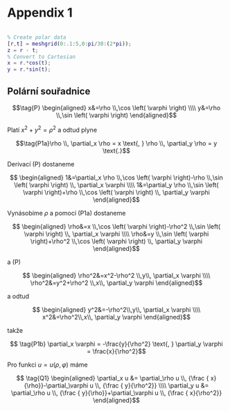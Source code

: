# Appendix 1 

```matlab

% Create polar data
[r,t] = meshgrid(0:.1:5,0:pi/30:(2*pi));
z = r - t;
% Convert to Cartesian
x = r.*cos(t);
y = r.*sin(t);

```

## Polární souřadnice

$$\tag{P} \begin{aligned} 
x&=\rho \\,\cos \left( \varphi \right)  
\\\\ y&=\rho \\,\sin \left( \varphi \right) 
\end{aligned}$$

Platí ${x}^{2} +{y}^{2}={\rho}^{2}$ a odtud plyne

$$\tag{P1a}\rho \\, \partial_x \rho = x \text{, }
\rho \\, \partial_y \rho = y \text{.}$$

Derivací (P) dostaneme

$$ \begin{aligned} 
1&=\partial_x \rho \\,\cos \left( \varphi \right)-\rho \\,\sin \left( \varphi \right) \\, \partial_x \varphi 
\\\\ 1&=\partial_y \rho \\,\sin \left( \varphi \right)+\rho \\,\cos \left( \varphi \right) \\, \partial_y \varphi 
\end{aligned}$$

Vynásobíme $\rho$ a pomocí (P1a) dostaneme

$$ \begin{aligned}  
\rho&=x \\,\cos \left( \varphi \right)-\rho^2 \\,\sin \left( \varphi \right) \\, \partial_x \varphi
\\\\  \rho&=y \\,\sin \left( \varphi \right)+\rho^2 \\,\cos \left( \varphi \right) \\, \partial_y \varphi
\end{aligned}$$

a (P)

$$ \begin{aligned}  
\rho^2&=x^2-\rho^2 \\,y\\, \partial_x \varphi \\\\  
\rho^2&=y^2+\rho^2 \\,x\\, \partial_y \varphi
\end{aligned}$$

a odtud

$$ \begin{aligned}  
y^2&=-\rho^2\\,y\\, \partial_x \varphi \\\\  
x^2&=\rho^2\\,x\\, \partial_y \varphi
\end{aligned}$$

takže

$$ \tag{P1b} \partial_x \varphi = -\frac{y}{\rho^2} \text{, } \partial_y \varphi = \frac{x}{\rho^2}$$

Pro funkci $u=u(\rho,\varphi)$ máme

$$ \tag{Q1} \begin{aligned} 
\partial_x u &= \partial_\rho u \\, {\frac { x}{\rho}}-\partial_\varphi u \\, {\frac { y}{\rho^2}} 
\\\\ \partial_y u &= \partial_\rho u \\, {\frac { y}{\rho}}+\partial_\varphi u \\, {\frac { x}{\rho^2}} 
\end{aligned}$$ 
